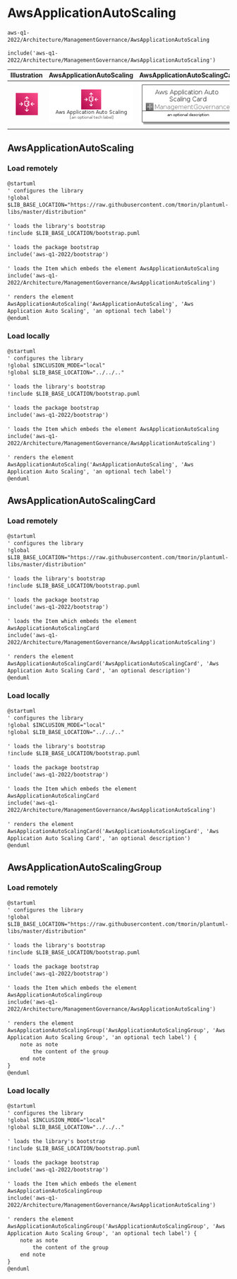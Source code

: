 # AwsApplicationAutoScaling


```text
aws-q1-2022/Architecture/ManagementGovernance/AwsApplicationAutoScaling
```

```text
include('aws-q1-2022/Architecture/ManagementGovernance/AwsApplicationAutoScaling')
```



| Illustration | AwsApplicationAutoScaling | AwsApplicationAutoScalingCard | AwsApplicationAutoScalingGroup |
| :---: | :---: | :---: | :---: |
| ![illustration for Illustration](../../../aws-q1-2022/Architecture/ManagementGovernance/AwsApplicationAutoScaling.png) | ![illustration for AwsApplicationAutoScaling](../../../aws-q1-2022/Architecture/ManagementGovernance/AwsApplicationAutoScaling.Local.png) | ![illustration for AwsApplicationAutoScalingCard](../../../aws-q1-2022/Architecture/ManagementGovernance/AwsApplicationAutoScalingCard.Local.png) | ![illustration for AwsApplicationAutoScalingGroup](../../../aws-q1-2022/Architecture/ManagementGovernance/AwsApplicationAutoScalingGroup.Local.png) |




## AwsApplicationAutoScaling

### Load remotely
```plantuml
@startuml
' configures the library
!global $LIB_BASE_LOCATION="https://raw.githubusercontent.com/tmorin/plantuml-libs/master/distribution"

' loads the library's bootstrap
!include $LIB_BASE_LOCATION/bootstrap.puml

' loads the package bootstrap
include('aws-q1-2022/bootstrap')

' loads the Item which embeds the element AwsApplicationAutoScaling
include('aws-q1-2022/Architecture/ManagementGovernance/AwsApplicationAutoScaling')

' renders the element
AwsApplicationAutoScaling('AwsApplicationAutoScaling', 'Aws Application Auto Scaling', 'an optional tech label')
@enduml
```

### Load locally
```plantuml
@startuml
' configures the library
!global $INCLUSION_MODE="local"
!global $LIB_BASE_LOCATION="../../.."

' loads the library's bootstrap
!include $LIB_BASE_LOCATION/bootstrap.puml

' loads the package bootstrap
include('aws-q1-2022/bootstrap')

' loads the Item which embeds the element AwsApplicationAutoScaling
include('aws-q1-2022/Architecture/ManagementGovernance/AwsApplicationAutoScaling')

' renders the element
AwsApplicationAutoScaling('AwsApplicationAutoScaling', 'Aws Application Auto Scaling', 'an optional tech label')
@enduml
```

## AwsApplicationAutoScalingCard

### Load remotely
```plantuml
@startuml
' configures the library
!global $LIB_BASE_LOCATION="https://raw.githubusercontent.com/tmorin/plantuml-libs/master/distribution"

' loads the library's bootstrap
!include $LIB_BASE_LOCATION/bootstrap.puml

' loads the package bootstrap
include('aws-q1-2022/bootstrap')

' loads the Item which embeds the element AwsApplicationAutoScalingCard
include('aws-q1-2022/Architecture/ManagementGovernance/AwsApplicationAutoScaling')

' renders the element
AwsApplicationAutoScalingCard('AwsApplicationAutoScalingCard', 'Aws Application Auto Scaling Card', 'an optional description')
@enduml
```

### Load locally
```plantuml
@startuml
' configures the library
!global $INCLUSION_MODE="local"
!global $LIB_BASE_LOCATION="../../.."

' loads the library's bootstrap
!include $LIB_BASE_LOCATION/bootstrap.puml

' loads the package bootstrap
include('aws-q1-2022/bootstrap')

' loads the Item which embeds the element AwsApplicationAutoScalingCard
include('aws-q1-2022/Architecture/ManagementGovernance/AwsApplicationAutoScaling')

' renders the element
AwsApplicationAutoScalingCard('AwsApplicationAutoScalingCard', 'Aws Application Auto Scaling Card', 'an optional description')
@enduml
```

## AwsApplicationAutoScalingGroup

### Load remotely
```plantuml
@startuml
' configures the library
!global $LIB_BASE_LOCATION="https://raw.githubusercontent.com/tmorin/plantuml-libs/master/distribution"

' loads the library's bootstrap
!include $LIB_BASE_LOCATION/bootstrap.puml

' loads the package bootstrap
include('aws-q1-2022/bootstrap')

' loads the Item which embeds the element AwsApplicationAutoScalingGroup
include('aws-q1-2022/Architecture/ManagementGovernance/AwsApplicationAutoScaling')

' renders the element
AwsApplicationAutoScalingGroup('AwsApplicationAutoScalingGroup', 'Aws Application Auto Scaling Group', 'an optional tech label') {
    note as note
        the content of the group
    end note
}
@enduml
```

### Load locally
```plantuml
@startuml
' configures the library
!global $INCLUSION_MODE="local"
!global $LIB_BASE_LOCATION="../../.."

' loads the library's bootstrap
!include $LIB_BASE_LOCATION/bootstrap.puml

' loads the package bootstrap
include('aws-q1-2022/bootstrap')

' loads the Item which embeds the element AwsApplicationAutoScalingGroup
include('aws-q1-2022/Architecture/ManagementGovernance/AwsApplicationAutoScaling')

' renders the element
AwsApplicationAutoScalingGroup('AwsApplicationAutoScalingGroup', 'Aws Application Auto Scaling Group', 'an optional tech label') {
    note as note
        the content of the group
    end note
}
@enduml
```

